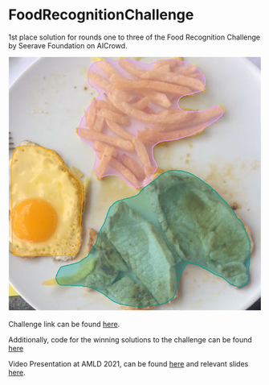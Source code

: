 # FoodRecognitionChallenge
1st place solution for rounds one to three of the Food Recognition Challenge by Seerave Foundation on AICrowd.

![Challenge Image](./images/sample_annotation.PNG)

Challenge link can be found [here](https://www.aicrowd.com/challenges/food-recognition-challenge).

Additionally, code for the winning solutions to the challenge can be found [here](https://www.aicrowd.com/challenges/food-recognition-challenge/winners)

Video Presentation at AMLD 2021, can be found [here](https://bit.ly/2021AMLDPresentationFoodRecog) and relevant slides [here](./slides/AMLD%202021%20-%20Food%20Recognition%20Challenge.pdf).